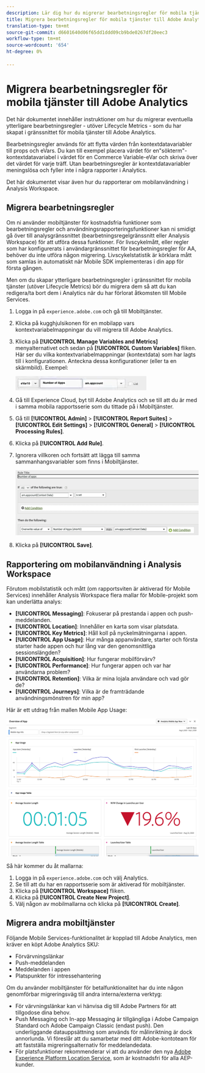 ```yaml
---
description: Lär dig hur du migrerar bearbetningsregler för mobila tjänster till Adobe Analytics
title: Migrera bearbetningsregler för mobila tjänster till Adobe Analytics
translation-type: tm+mt
source-git-commit: d6601640d06f65dd1ddd09cb9bde0267df20eec3
workflow-type: tm+mt
source-wordcount: '654'
ht-degree: 0%

---
```



# Migrera bearbetningsregler för mobila tjänster till Adobe Analytics

Det här dokumentet innehåller instruktioner om hur du migrerar eventuella ytterligare bearbetningsregler - utöver Lifecycle Metrics - som du har skapat i gränssnittet för mobila tjänster till Adobe Analytics.

Bearbetningsregler används för att flytta värden från kontextdatavariabler till props och eVars. Du kan till exempel placera värdet för en&quot;sökterm&quot;-kontextdatavariabel i värdet för en Commerce Variable-eVar och skriva över det värdet för varje träff. Utan bearbetningsregler är kontextdatavariabler meningslösa och fyller inte i några rapporter i Analytics.

Det här dokumentet visar även hur du rapporterar om mobilanvändning i Analysis Workspace.

## Migrera bearbetningsregler

Om ni använder mobiltjänster för kostnadsfria funktioner som bearbetningsregler och användningsrapporteringsfunktioner kan ni smidigt gå över till analysgränssnittet (bearbetningsregelgränssnitt eller Analysis Workspace) för att utföra dessa funktioner. För livscykelmått, eller regler som har konfigurerats i användargränssnittet för bearbetningsregler för AA, behöver du inte utföra någon migrering. Livscykelstatistik är körklara mått som samlas in automatiskt när Mobile SDK implementeras i din app för första gången.

Men om du skapar ytterligare bearbetningsregler i gränssnittet för mobila tjänster (utöver Lifecycle Metrics) bör du migrera dem så att du kan redigera/ta bort dem i Analytics när du har förlorat åtkomsten till Mobile Services.

1. Logga in på `experience.adobe.com` och gå till Mobiltjänster.
1. Klicka på kugghjulsikonen för en mobilapp vars kontextvariabelmappningar du vill migrera till Adobe Analytics.
1. Klicka på **[!UICONTROL Manage Variables and Metrics]** menyalternativet och sedan på **[!UICONTROL Custom Variables]** fliken. Här ser du vilka kontextvariabelmappningar (kontextdata) som har lagts till i konfigurationen. Anteckna dessa konfigurationer (eller ta en skärmbild). Exempel:

   ![Kontextvariabel](assets/context-var.png)

1. Gå till Experience Cloud, byt till Adobe Analytics och se till att du är med i samma mobila rapportsserie som du tittade på i Mobiltjänster.
1. Gå till **[!UICONTROL Admin]** > **[!UICONTROL Report Suites]** > **[!UICONTROL Edit Settings]** > **[!UICONTROL General]** > **[!UICONTROL Processing Rules]**.
1. Klicka på **[!UICONTROL Add Rule]**.
1. Ignorera villkoren och fortsätt att lägga till samma sammanhangsvariabler som finns i Mobiltjänster.

   ![Bearbetar regel](assets/proc-rule.png)

1. Klicka på **[!UICONTROL Save]**.

## Rapportering om mobilanvändning i Analysis Workspace

Förutom mobilstatistik och mått (om rapportsviten är aktiverad för Mobile Services) innehåller Analysis Workspace flera mallar för Mobile-projekt som kan underlätta analys:

* **[!UICONTROL Messaging]**: Fokuserar på prestanda i appen och push-meddelanden.
* **[!UICONTROL Location]**: Innehåller en karta som visar platsdata.
* **[!UICONTROL Key Metrics]**: Håll koll på nyckelmätningarna i appen.
* **[!UICONTROL App Usage]**: Hur många appanvändare, starter och första starter hade appen och hur lång var den genomsnittliga sessionslängden?
* **[!UICONTROL Acquisition]**: Hur fungerar mobilförvärv?
* **[!UICONTROL Performance]**: Hur fungerar appen och var har användarna problem?
* **[!UICONTROL Retention]**: Vilka är mina lojala användare och vad gör de?
* **[!UICONTROL Journeys]**: Vilka är de framträdande användningsmönstren för min app?

Här är ett utdrag från mallen Mobile App Usage:

![Användning av mobilappar](assets/mobile-app-usage.png)

Så här kommer du åt mallarna:

1. Logga in på `experience.adobe.com` och välj Analytics.
1. Se till att du har en rapportsserie som är aktiverad för mobiltjänster.
1. Klicka på **[!UICONTROL Workspace]** fliken.
1. Klicka på **[!UICONTROL Create New Project]**.
1. Välj någon av mobilmallarna och klicka på **[!UICONTROL Create]**.

## Migrera andra mobiltjänster

Följande Mobile Services-funktionalitet är kopplad till Adobe Analytics, men kräver en köpt Adobe Analytics SKU:

* Förvärvningslänkar
* Push-meddelanden
* Meddelanden i appen
* Platspunkter för intressehantering

Om du använder mobiltjänster för betalfunktionalitet har du inte någon genomförbar migreringsväg till andra interna/externa verktyg:

* För värvningslänkar kan vi hänvisa dig till Adobe Partners för att tillgodose dina behov.
* Push Messaging och In-app Messaging är tillgängliga i Adobe Campaign Standard och Adobe Campaign Classic (endast push). Den underliggande datauppsättning som används för målinriktning är dock annorlunda. Vi föreslår att du samarbetar med ditt Adobe-kontoteam för att fastställa migreringsalternativ för meddelandedata.
* För platsfunktioner rekommenderar vi att du använder den nya [Adobe Experience Platform Location Service](https://www.adobe.com/experience-platform/location-service.html), som är kostnadsfri för alla AEP-kunder.
